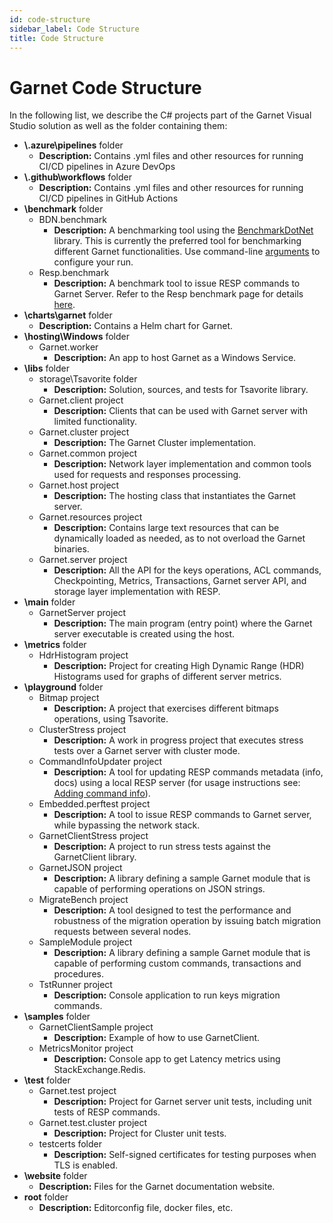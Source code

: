 ```yaml
---
id: code-structure
sidebar_label: Code Structure
title: Code Structure
---
```


# Garnet Code Structure

In the following list, we describe the C\# projects part of the Garnet Visual Studio solution as well as the folder containing them:
* **\\.azure\pipelines** folder
    * **Description:** Contains .yml files and other resources for running CI/CD pipelines in Azure DevOps
* **\\.github\workflows** folder
    * **Description:** Contains .yml files and other resources for running CI/CD pipelines in GitHub Actions
* **\benchmark** folder
  * BDN.benchmark
    * **Description:** A benchmarking tool using the [BenchmarkDotNet](https://github.com/dotnet/BenchmarkDotNet) library. This is currently the preferred tool for benchmarking different Garnet functionalities. Use command-line [arguments](https://github.com/dotnet/BenchmarkDotNet/blob/master/docs/articles/guides/console-args.md) to configure your run.
  * Resp.benchmark
    * **Description:** A benchmark tool to issue RESP commands to Garnet Server. Refer to the Resp benchmark page for details [here](../benchmarking/resp-bench.md).
* **\charts\garnet** folder
  * **Description:** Contains a Helm chart for Garnet.
* **\hosting\Windows** folder
  * Garnet.worker
    * **Description:** An app to host Garnet as a Windows Service.
* **\libs** folder
    * storage\Tsavorite folder
        * **Description:** Solution, sources, and tests for Tsavorite library.
    * Garnet.client project
        * **Description:** Clients that can be used with Garnet server with limited functionality.
     * Garnet.cluster project
        * **Description:** The Garnet Cluster implementation.
    * Garnet.common project
        * **Description:** Network layer implementation and common tools used for requests and responses processing.
    * Garnet.host project
        * **Description:** The hosting class that instantiates the Garnet server.
    * Garnet.resources project
        * **Description:** Contains large text resources that can be dynamically loaded as needed, as to not overload the Garnet binaries.
    * Garnet.server project
        * **Description:** All the API for the keys operations, ACL commands, Checkpointing, Metrics, Transactions, Garnet server API, and storage layer implementation with RESP.   
* **\main** folder
    * GarnetServer project
        * **Description:** The main program (entry point) where the Garnet server executable is created using the host.
* **\metrics** folder
    * HdrHistogram project
        * **Description:** Project for creating High Dynamic Range (HDR) Histograms used for graphs of different server metrics.
* **\playground** folder
    * Bitmap project
        * **Description:** A project that exercises different bitmaps operations, using Tsavorite.
    * ClusterStress project
        * **Description:** A work in progress project that executes stress tests over a Garnet server with cluster mode. 
    * CommandInfoUpdater project
        * **Description:** A tool for updating RESP commands metadata (info, docs) using a local RESP server (for usage instructions see: [Adding command info](garnet-api.md#adding-command-info)).
    * Embedded.perftest project
        * **Description:** A tool to issue RESP commands to Garnet server, while bypassing the network stack.
    * GarnetClientStress project
        * **Description:** A project to run stress tests against the GarnetClient library.    
    * GarnetJSON project
        * **Description:** A library defining a sample Garnet module that is capable of performing operations on JSON strings.
    * MigrateBench project
        * **Description:** A tool designed to test the performance and robustness of the migration operation by issuing batch migration requests between several nodes.
    * SampleModule project
        * **Description:** A library defining a sample Garnet module that is capable of performing custom commands, transactions and procedures.
    * TstRunner project
        * **Description:** Console application to run keys migration commands.
* **\samples** folder
    * GarnetClientSample project
        * **Description:** Example of how to use GarnetClient.
    * MetricsMonitor project
        * **Description:** Console app to get Latency metrics using StackExchange.Redis.
* **\test** folder
    * Garnet.test project
        * **Description:** Project for Garnet server unit tests, including unit tests of RESP commands.
    * Garnet.test.cluster project
        * **Description:** Project for Cluster unit tests.
    * testcerts folder
        * **Description:** Self-signed certificates for testing purposes when TLS is enabled. 
* **\website** folder
    * **Description:** Files for the Garnet documentation website.
* **root** folder        
    * **Description:** Editorconfig file, docker files, etc.
